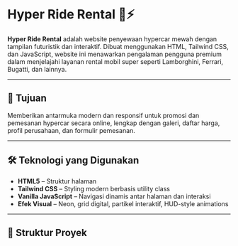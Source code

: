 # Hyper Ride Rental 🚗⚡

**Hyper Ride Rental** adalah website penyewaan hypercar mewah dengan tampilan futuristik dan interaktif. Dibuat menggunakan HTML, Tailwind CSS, dan JavaScript, website ini menawarkan pengalaman pengguna premium dalam menjelajahi layanan rental mobil super seperti Lamborghini, Ferrari, Bugatti, dan lainnya.

---

## 🎯 Tujuan

Memberikan antarmuka modern dan responsif untuk promosi dan pemesanan hypercar secara online, lengkap dengan galeri, daftar harga, profil perusahaan, dan formulir pemesanan.

---

## 🛠️ Teknologi yang Digunakan

- **HTML5** – Struktur halaman
- **Tailwind CSS** – Styling modern berbasis utility class
- **Vanilla JavaScript** – Navigasi dinamis antar halaman dan interaksi
- **Efek Visual** – Neon, grid digital, partikel interaktif, HUD-style animations

---

## 📁 Struktur Proyek


